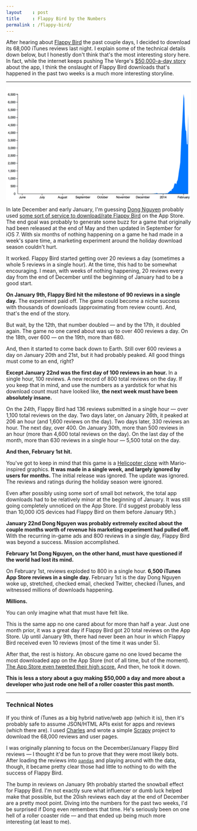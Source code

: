 ```yaml
---
layout    : post
title     : Flappy Bird by the Numbers
permalink : /flappy-bird/
---
```


After hearing about [Flappy Bird][app] the past couple days, I decided to download its 68,000 iTunes reviews last night. I explain some of the technical details down below, but I honestly don't think that's the most interesting story here. In fact, while the internet keeps pushing The Verge's [$50,000-a-day story][verge] about the app, I think the onslaught of Flappy Bird downloads that's happened in the past two weeks is a much more interesting storyline.

[app]: https://itunes.apple.com/us/app/flappy-bird/id642099621
[verge]: http://www.theverge.com/2014/2/5/5383708/flappy-bird-revenue-50-k-per-day-dong-nguyen-interview

---

![Flappy Bird Daily Reviews (US App Store)][graph]

[graph]: /img/flappy_bird.png

In late December and early January, I'm guessing [Dong Nguyen][dongatory] probably used [some sort of service to download/rate Flappy Bird][bots] on the App Store. The end goal was probably to generate some buzz for a game that originally had been released at the end of May and then updated in September for iOS 7. With six months of nothing happening on a game he had made in a week's spare time, a marketing experiment around the holiday download season couldn't hurt.

[bots]: http://www.bluecloudsolutions.com/blog/flappy-birds-smoke-mirrors-scamming-app-store/
[dongatory]: https://twitter.com/dongatory

It worked. Flappy Bird started getting over 20 reviews a day (sometimes a whole 5 reviews in a single hour). At the time, this had to be somewhat encouraging. I mean, with weeks of nothing happening, 20 reviews every day from the end of December until the beginning of January had to be a good start.

**On January 9th, Flappy Bird hit the milestone of 90 reviews in a single day.** The experiment paid off. The game could become a niche success with thousands of downloads (approximating from review count). And, that's the end of the story.

But wait, by the 12th, that number doubled — and by the 17th, it doubled again. The game no one cared about was up to over 400 reviews a day. On the 18th, over 600 — on the 19th, more than 680.

And, then it started to come back down to Earth. Still over 600 reviews a day on January 20th and 21st, but it had probably peaked. All good things must come to an end, right?

**Except January 22nd was the first day of 100 reviews in an hour.** In a single hour, 100 reviews. A new record of 800 total reviews on the day. If you keep that in mind, and use the numbers as a yardstick for what his download count must have looked like, **the next week must have been absolutely insane.**

On the 24th, Flappy Bird had 136 reviews submitted in a single hour — over 1,100 total reviews on the day. Two days later, on January 26th, it peaked at 206 an hour (and 1,600 reviews on the day). Two days later, 330 reviews an hour. The next day, over 400. On January 30th, more than 500 reviews in an hour (more than 4,600 total reviews on the day). On the last day of the month, more than 630 reviews in a single hour — 5,500 total on the day.

**And then, February 1st hit.**

You've got to keep in mind that this game is a [Helicopter clone][helicopter] with Mario-inspired graphics. **It was made in a single week, and largely ignored by users for months.** The initial release was ignored. The update was ignored. The reviews and ratings during the holiday season were ignored.

[helicopter]: http://helicoptergame.net

Even after possibly using some sort of small bot network, the total app downloads had to be relatively minor at the beginning of January. It was still going completely unnoticed on the App Store. (I'd suggest probably less than 10,000 iOS devices had Flappy Bird on them before January 9th.)

**January 22nd Dong Nguyen was probably extremely excited about the couple months worth of revenue his marketing experiment had pulled off.** With the recurring in-game ads and 800 reviews in a single day, Flappy Bird was beyond a success. Mission accomplished.

**February 1st Dong Nguyen, on the other hand, must have questioned if the world had lost its mind.**

On February 1st, reviews exploded to 800 in a single hour. **6,500 iTunes App Store reviews in a single day.** February 1st is the day Dong Nguyen woke up, stretched, checked email, checked Twitter, checked iTunes, and witnessed millions of downloads happening.

**Millions.**

You can only imagine what that must have felt like.

This is the same app no one cared about for more than half a year. Just one month prior, it was a great day if Flappy Bird got 20 total reviews on the App Store. Up until January 9th, there had never been an hour in which Flappy Bird received even 10 reviews (most of the time it was under 5).

After that, the rest is history. An obscure game no one loved became the most downloaded app on the App Store (not of all time, but of the moment). [The App Store even tweeted their high score.][tweet] And then, he took it down.

[tweet]: https://twitter.com/AppStore/status/431537791642918912

**This is less a story about a guy making $50,000 a day and more about a developer who just rode one hell of a roller coaster this past month.**

---

### Technical Notes

If you think of iTunes as a big hybrid native/web app (which it is), then it's probably safe to assume JSON/HTML APIs exist for apps and reviews (which there are). I used [Charles][charles] and wrote a simple [Scrapy][scrapy] project to download the 68,000 reviews and user pages.

[charles]: http://www.charlesproxy.com
[scrapy]: http://doc.scrapy.org/en/latest/

I was originally planning to focus on the December/January Flappy Bird reviews — I thought it'd be fun to prove that they were most likely bots. After loading the reviews into [`pandas`][pandas] and playing around with the data, though, it became pretty clear those had little to nothing to do with the success of Flappy Bird.

[pandas]: http://pandas.pydata.org

The bump in reviews on January 9th probably started the snowball effect for Flappy Bird. I'm not exactly sure what influencer or dumb luck helped make that possible, but the 20ish reviews each day at the end of December are a pretty moot point. Diving into the numbers for the past two weeks, I'd be surprised if Dong even remembers that time. He's seriously been on one hell of a roller coaster ride — and that ended up being much more interesting (at least to me).
